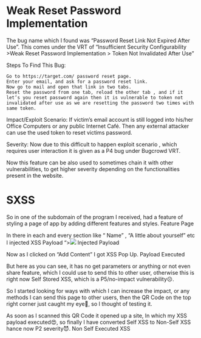 # Weak Reset Password Implementation

The bug name which I found was “Password Reset Link Not Expired After Use”. This comes under the VRT of “Insufficient Security Configurability >Weak Reset Password Implementation > Token Not Invalidated After Use”

Steps To Find This Bug:

    Go to https://target.com/ password reset page.
    Enter your email, and ask for a password reset link.
    Now go to mail and open that link in two tabs.
    Reset the password from one tab, reload the other tab , and if it let’s you reset password again then it is vulnerable to token not invalidated after use as we are resetting the password two times with same token.

Impact/Exploit Scenario: If victim’s email account is still logged into his/her Office Computers or any public Internet Café. Then any external attacker can use the used token to reset victims password.

Severity: Now due to this difficult to happen exploit scenario , which requires user interaction it is given as a P4 bug under Bugcrowd VRT.

Now this feature can be also used to sometimes chain it with other vulnerabilities, to get higher severity depending on the functionalities present in the website.




# SXSS

So in one of the subdomain of the program I received, had a feature of styling a page of app by adding different features and styles.
Feature Page

In there in each and every section like “ Name” , “A little about yourself” etc I injected XSS Payload “><img src=x onerror=alert(document.cookie)>
Injected Payload

Now as I clicked on “Add Content” I got XSS Pop Up.
Payload Executed

But here as you can see, it has no get parameters or anything or not even share feature, which I could use to send this to other user, otherwise this is right now Self Stored XSS, which is a P5/no-impact vulnerability☹️.

So I started looking for ways with which I can increase the impact, or any methods I can send this page to other users, then the QR Code on the top right corner just caught my eye🧐, so I thought of testing it.

As soon as I scanned this QR Code it opened up a site, In which my XSS payload executed😍, so finally I have converted Self XSS to Non-Self XSS hance now P2 severity😈.
Non Self Executed XSS
